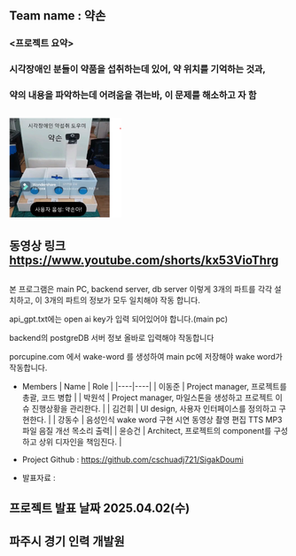 ## Team name : 약손

### <프로젝트 요약> 
### 시각장애인 분들이 약품을 섭취하는데 있어, 약 위치를 기억하는 것과,
### 약의 내용을 파악하는데 어려움을 겪는바, 이 문제를 해소하고 자 함
## <img width = "40%" src= "https://github.com/buskingsue/SigakDoumi/blob/master/YAKSON.png">
##
## 동영상 링크 https://www.youtube.com/shorts/kx53VioThrg
##

<Instruction>
본 프로그램은 main PC, backend server, db server 이렇게 3개의 파트를 각각 설치하고,
이 3개의 파트의 정보가 모두 일치해야 작동 합니다.

api_gpt.txt에는 open ai key가 입력 되어있어야 합니다.(main pc)

backend의 postgreDB 서버 정보 올바로 입력해야 작동합니다

porcupine.com 에서 wake-word 를 생성하여 main pc에 저장해야 wake word가 작동합니다.



* Members
  | Name | Role |
  |----|----|
  | 이동준 | Project manager, 프로젝트를 총괄, 코드 병합 |
  | 박원석 | Project manager, 마일스톤을 생성하고 프로젝트 이슈 진행상황을 관리한다. |
  | 김건휘 | UI design, 사용자 인터페이스를 정의하고 구현한다. |
  | 강동수 | 음성인식 wake word 구현 시연 동영상 촬영 편집 TTS MP3파일 음질 개선 목소리 출력|
  | 윤승건 | Architect, 프로젝트의 component를 구성하고 상위 디자인을 책임진다. |

* Project Github : https://github.com/cschuadj721/SigakDoumi
* 발표자료 : 

##
## 프로젝트 발표 날짜 2025.04.02(수)
## 파주시 경기 인력 개발원
